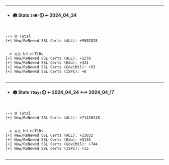 

---
- #### 🖨️ **Stats** `24Hr`⏲️ ➼ 2024_04_24
```console


--> 🌐 Total
[+] New/ReNewed SSL Certs (ALL): +9502528


--> 🇧🇩 bd_ccTLDs
[+] New/ReNewed SSL Certs (ALL): +1278
[+] New/ReNewed SSL Certs (Edu): +331
[+] New/ReNewed SSL Certs (Gov|Mil): +53
[+] New/ReNewed SSL Certs (ISPs): +0


```

---
- #### 🖨️ **Stats** `7Days`⏲️ ➼ 2024_04_24 <--> 2024_04_17
```console


--> 🌐 Total
[+] New/ReNewed SSL Certs (ALL): +71426248


--> 🇧🇩 bd_ccTLDs
[+] New/ReNewed SSL Certs (ALL): +13832
[+] New/ReNewed SSL Certs (Edu): +5135
[+] New/ReNewed SSL Certs (Gov|Mil): +744
[+] New/ReNewed SSL Certs (ISPs): +13


```

---

